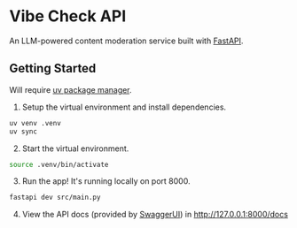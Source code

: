 # Vibe Check API
An LLM-powered content moderation service built with [FastAPI](https://fastapi.tiangolo.com/).

## Getting Started

Will require [uv package manager](https://docs.astral.sh/uv/getting-started/installation/).

1. Setup the virtual environment and install dependencies.
```bash
uv venv .venv
uv sync
```

2. Start the virtual environment. 
```bash
source .venv/bin/activate
```

3. Run the app! It's running locally on port 8000.
```bash
fastapi dev src/main.py
```

4. View the API docs (provided by [SwaggerUI](https://github.com/swagger-api/swagger-ui)) in http://127.0.0.1:8000/docs
